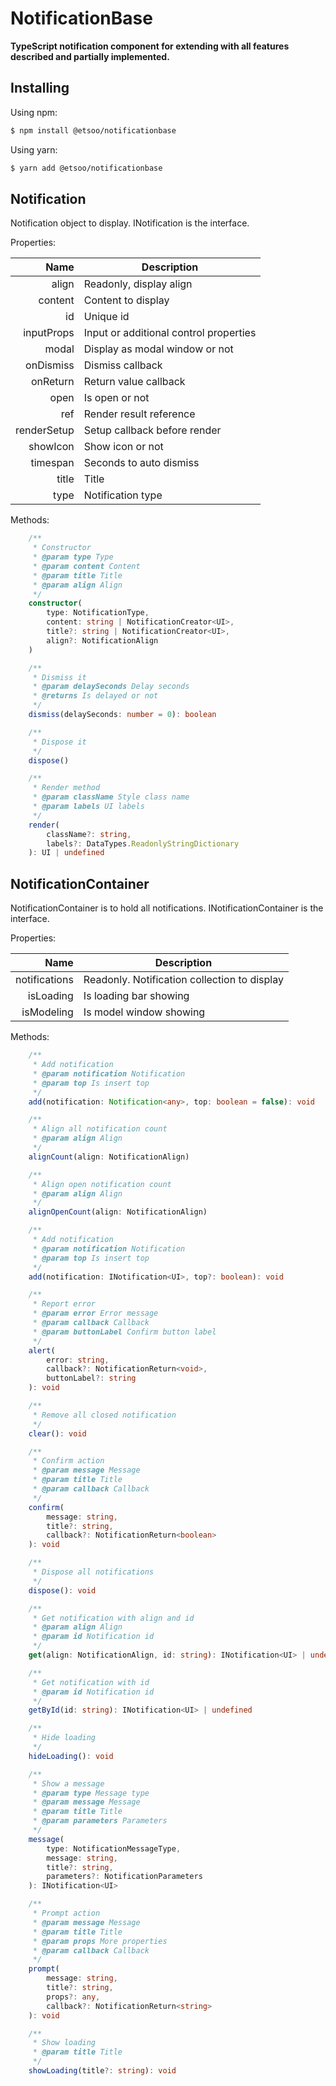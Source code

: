 # NotificationBase
**TypeScript notification component for extending with all features described and partially implemented.**

## Installing

Using npm:

```bash
$ npm install @etsoo/notificationbase
```

Using yarn:

```bash
$ yarn add @etsoo/notificationbase
```

## Notification
Notification object to display. INotification is the interface.

Properties:

|Name|Description|
|---:|---|
|align|Readonly, display align|
|content|Content to display|
|id|Unique id|
|inputProps|Input or additional control properties|
|modal|Display as modal window or not|
|onDismiss|Dismiss callback|
|onReturn|Return value callback|
|open|Is open or not|
|ref|Render result reference|
|renderSetup|Setup callback before render|
|showIcon|Show icon or not|
|timespan|Seconds to auto dismiss|
|title|Title|
|type|Notification type|

Methods:

```ts
    /**
     * Constructor
     * @param type Type
     * @param content Content
     * @param title Title
     * @param align Align
     */
    constructor(
        type: NotificationType,
        content: string | NotificationCreator<UI>,
        title?: string | NotificationCreator<UI>,
        align?: NotificationAlign
    )

    /**
     * Dismiss it
     * @param delaySeconds Delay seconds
     * @returns Is delayed or not
     */
    dismiss(delaySeconds: number = 0): boolean

    /**
     * Dispose it
     */
    dispose()

    /**
     * Render method
     * @param className Style class name
     * @param labels UI labels
     */
    render(
        className?: string,
        labels?: DataTypes.ReadonlyStringDictionary
    ): UI | undefined
```


## NotificationContainer
NotificationContainer is to hold all notifications. INotificationContainer is the interface.

Properties:

|Name|Description|
|---:|---|
|notifications|Readonly. Notification collection to display|
|isLoading|Is loading bar showing|
|isModeling|Is model window showing|

Methods:

```ts
    /**
     * Add notification
     * @param notification Notification
     * @param top Is insert top
     */
    add(notification: Notification<any>, top: boolean = false): void

    /**
     * Align all notification count
     * @param align Align
     */
    alignCount(align: NotificationAlign)

    /**
     * Align open notification count
     * @param align Align
     */
    alignOpenCount(align: NotificationAlign)

    /**
     * Add notification
     * @param notification Notification
     * @param top Is insert top
     */
    add(notification: INotification<UI>, top?: boolean): void

    /**
     * Report error
     * @param error Error message
     * @param callback Callback
     * @param buttonLabel Confirm button label
     */
    alert(
        error: string,
        callback?: NotificationReturn<void>,
        buttonLabel?: string
    ): void

    /**
     * Remove all closed notification
     */
    clear(): void

    /**
     * Confirm action
     * @param message Message
     * @param title Title
     * @param callback Callback
     */
    confirm(
        message: string,
        title?: string,
        callback?: NotificationReturn<boolean>
    ): void

    /**
     * Dispose all notifications
     */
    dispose(): void

    /**
     * Get notification with align and id
     * @param align Align
     * @param id Notification id
     */
    get(align: NotificationAlign, id: string): INotification<UI> | undefined

    /**
     * Get notification with id
     * @param id Notification id
     */
    getById(id: string): INotification<UI> | undefined

    /**
     * Hide loading
     */
    hideLoading(): void

    /**
     * Show a message
     * @param type Message type
     * @param message Message
     * @param title Title
     * @param parameters Parameters
     */
    message(
        type: NotificationMessageType,
        message: string,
        title?: string,
        parameters?: NotificationParameters
    ): INotification<UI>

    /**
     * Prompt action
     * @param message Message
     * @param title Title
     * @param props More properties
     * @param callback Callback
     */
    prompt(
        message: string,
        title?: string,
        props?: any,
        callback?: NotificationReturn<string>
    ): void

    /**
     * Show loading
     * @param title Title
     */
    showLoading(title?: string): void
```